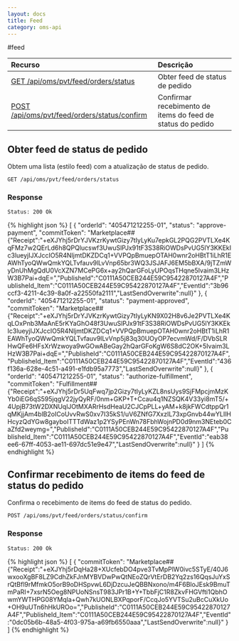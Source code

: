 ```yaml
---
layout: docs
title: Feed
category: oms-api
---
```


#feed


| Recurso | Descrição |
|:--------|:-------|
| [GET /api/oms/pvt/feed/orders/status](#obter-feed-de-status-de-pedido)   | Obter feed de status de pedido |
| [POST /api/oms/pvt/feed/orders/status/confirm](#confirmar-recebimento-de-items-do-feed-de-status-do-pedido)   | Confirmar recebimento de items do feed de status do pedido |


## Obter feed de status de pedido
Obtem uma lista (estilo feed) com a atualização de status de pedido.

```
GET /api/oms/pvt/feed/orders/status
```

### Response

    Status: 200 Ok


{% highlight json %}
[
  {
    "orderId": "405471212255-01",
    "status": "approve-payment",
    "commitToken": "Marketplace##{\"Receipt\":\"+eXJYhj5rDrYJVKzrKywtGizy7tIyLyKu7epkGL2PQG2PVTLXe4KqFMz7w2QErLd6h8QPQlucswf3UwuSlPJx91tF3S38RiOWDsPvUG5lY3KKEkIc3lueyjIJXJccIO5R4NljmtDKZDCq1+VVPQpBmuepOTAH0wnr2oHBtT1iLhR1EAWhTyoQWwQmkYQLTvfauv9lLvVnp65br3WQ3JSJAFJ6EM5bBXA/9jTZmWyDnUhMgQdU0VcXZN7MCePG6x+ay2hQarGFoLyUPOqsTHqne5Ivaim3LHzW3B7Pai+dqE=\",\"PublisheId\":\"C0111A50CEB244E59C95422870127A4F\",\"PublisheId_Item\":\"C0111A50CEB244E59C95422870127A4F\",\"EventId\":\"3b96ccf3-4211-4c39-8a0f-a22550fa2111\",\"LastSendOverwrite\":null}"
  },
  {
    "orderId": "405471212255-01",
    "status": "payment-approved",
    "commitToken": "Marketplace##{\"Receipt\":\"+eXJYhj5rDrYJVKzrKywtGizy7tIyLyKN9X02H8v6Je2PVTLXe4KqLOxPnb3MaAnE5rKYaGhO48f3UwuSlPJx91tF3S38RiOWDsPvUG5lY3KKEkIc3lueyjIJXJccIO5R4NljmtDKZDCq1+VVPQpBmuepOTAH0wnr2oHBtT1iLhR1EAWhTyoQWwQmkYQLTvfauv9lLvVnp5j83q30UOyOP7ecvmWd/F/DVbSLRHwQFe6HFsXrWzwoya9wGOwABeGay2hQarGFoKgW6S8dC2OK+5Ivaim3LHzW3B7Pai+dqE=\",\"PublisheId\":\"C0111A50CEB244E59C95422870127A4F\",\"PublisheId_Item\":\"C0111A50CEB244E59C95422870127A4F\",\"EventId\":\"436f136a-628e-4c51-a491-e1fdb95a7773\",\"LastSendOverwrite\":null}"
  },
  {
    "orderId": "405471212255-01",
    "status": "authorize-fulfillment",
    "commitToken": "Fulfillment##{\"Receipt\":\"+eXJYhj5rDr5UqFwq7jp2Gizy7tIyLyKZL8nsUys9SjFMpcjmMzKYb0iEG6qS595jqgV22jyQyRF/0nm+GKP+T+Ccau4q1NZSQK4V33yi8mT5/+4UpjB73tW2DXNUqlJOtMXARrHsdHeaU2CJCpPLL+yAM+k8jkFWCdtppQr1qMKjjAm4blB2oICoUvvRwS0xv7I35kS1/uV6ZNfG7XxzIL73xpGnvb44wYLIlHHcyzQdYGw8gayboITTTdWaz1p2YSyPEnWn78FbhWojnPD0d9nm3NEteb0CaZfd2weymg=\",\"PublisheId\":\"C0111A50CEB244E59C95422870127A4F\",\"PublisheId_Item\":\"C0111A50CEB244E59C95422870127A4F\",\"EventId\":\"eab38ee6-67ff-4053-ae11-697dc51e9e47\",\"LastSendOverwrite\":null}"
  }
]
{% endhighlight %}


## Confirmar recebimento de items do feed de status do pedido
Confirma o recebimento de items do feed de status do pedido.

```
POST /api/oms/pvt/feed/orders/status/confirm
```

### Response

    Status: 200 Ok

{% highlight json %}
[
  {
    "commitToken": "Marketplace##{\"Receipt\":\"+eXJYhj5rDqHa28+XUcfebDO4pve3TvMpPlW0ivc5STyE/40J6wxooXgBF8LZ9CdhZkFJnMYBVDwPwQtNEoZQrVtErDB2Yq2zs16QqsJuYxSrQtBfl9rMfmkO5orB9oDHSpvwL6DjDzcuJeQBBNxono/m4F6BloJEsk9BmuTmPaRI+7xsrN5Oeg8NPUoNSnsT983JPr1B+Y+TbbFjC1R8ZkvFHGVfti1QbhOwmYWTHPG08YMqla+Qwh7kUONLBXPqporF/CcqJo5YVTSu2uBcCuXkUo+OH9uUTn6hHkUROo=\",\"PublisheId\":\"C0111A50CEB244E59C95422870127A4F\",\"PublisheId_Item\":\"C0111A50CEB244E59C95422870127A4F\",\"EventId\":\"0dc05b6b-48a5-4f03-975a-a69fb6550aaa\",\"LastSendOverwrite\":null}"
  }
]
{% endhighlight %}

